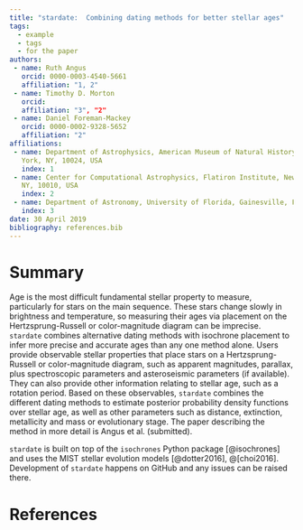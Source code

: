 ```yaml
---
title: "stardate:  Combining dating methods for better stellar ages"
tags:
  - example
  - tags
  - for the paper
authors:
 - name: Ruth Angus
   orcid: 0000-0003-4540-5661
   affiliation: "1, 2"
 - name: Timothy D. Morton
   orcid:
   affiliation: "3", "2"
 - name: Daniel Foreman-Mackey
   orcid: 0000-0002-9328-5652
   affiliation: "2"
affiliations:
 - name: Department of Astrophysics, American Museum of Natural History, New
   York, NY, 10024, USA
   index: 1
 - name: Center for Computational Astrophysics, Flatiron Institute, New York,
   NY, 10010, USA
   index: 2
 - name: Department of Astronomy, University of Florida, Gainesville, FL, USA
   index: 3
date: 30 April 2019
bibliography: references.bib
---
```


# Summary

Age is the most difficult fundamental stellar property to measure,
particularly for stars on the main sequence.
These stars change slowly in brightness and temperature, so measuring their
ages via placement on the Hertzsprung-Russell or color-magnitude diagram can
be imprecise.
``stardate`` combines alternative dating methods with isochrone placement to
infer more precise and accurate ages than any one method alone.
Users provide observable stellar properties that place stars on a
Hertzsprung-Russell or color-magnitude diagram, such as apparent magnitudes,
parallax, plus spectroscopic parameters and asteroseismic parameters (if
available).
They can also provide other information relating to stellar age, such as a
rotation period.
Based on these observables, ``stardate`` combines the different dating methods
to estimate posterior probability density functions over stellar age, as well
as other parameters such as distance, extinction, metallicity and mass or
evolutionary stage.
The paper describing the method in more detail is Angus et al. (submitted).

``stardate`` is built on top of the ``isochrones`` Python package
[@isochrones] and uses the MIST stellar evolution models [@dotter2016],
@[choi2016].
Development of ``stardate`` happens on GitHub and any issues can be raised
there.

# References
